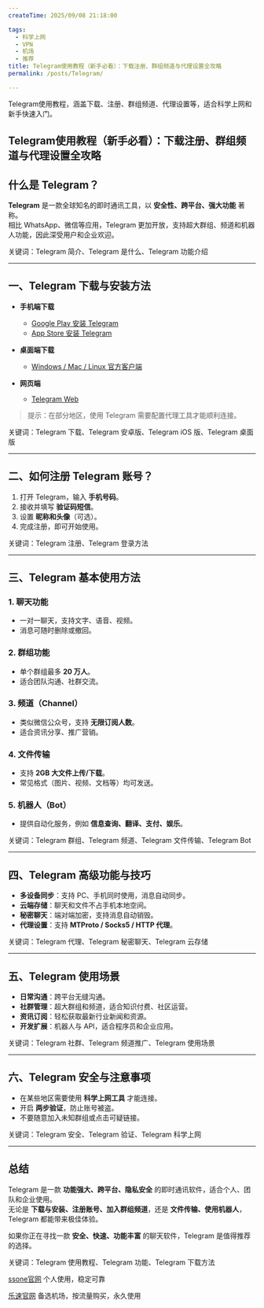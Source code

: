 ```yaml
---
createTime: 2025/09/08 21:18:00

tags:
  - 科学上网
  - VPN
  - 机场
  - 推荐
title: Telegram使用教程（新手必看）：下载注册、群组频道与代理设置全攻略
permalink: /posts/Telegram/

---
```


Telegram使用教程，涵盖下载、注册、群组频道、代理设置等，适合科学上网和新手快速入门。

<!-- more -->

## Telegram使用教程（新手必看）：下载注册、群组频道与代理设置全攻略

## 什么是 Telegram？

**Telegram** 是一款全球知名的即时通讯工具，以 **安全性、跨平台、强大功能** 著称。  
相比 WhatsApp、微信等应用，Telegram 更加开放，支持超大群组、频道和机器人功能，因此深受用户和企业欢迎。  

关键词：Telegram 简介、Telegram 是什么、Telegram 功能介绍

---

## 一、Telegram 下载与安装方法

- **手机端下载**  
  - [Google Play 安装 Telegram](https://play.google.com/store/apps/details?id=org.telegram.messenger)  
  - [App Store 安装 Telegram](https://apps.apple.com/app/telegram/id686449807)  

- **桌面端下载**  
  - [Windows / Mac / Linux 官方客户端](https://desktop.telegram.org/)  

- **网页端**  
  - [Telegram Web](https://web.telegram.org/)  

> 提示：在部分地区，使用 Telegram 需要配置代理工具才能顺利连接。  

关键词：Telegram 下载、Telegram 安卓版、Telegram iOS 版、Telegram 桌面版

---

## 二、如何注册 Telegram 账号？

1. 打开 Telegram，输入 **手机号码**。  
2. 接收并填写 **验证码短信**。  
3. 设置 **昵称和头像**（可选）。  
4. 完成注册，即可开始使用。  

关键词：Telegram 注册、Telegram 登录方法

---

## 三、Telegram 基本使用方法

### 1. 聊天功能

- 一对一聊天，支持文字、语音、视频。  
- 消息可随时删除或撤回。  

### 2. 群组功能

- 单个群组最多 **20 万人**。  
- 适合团队沟通、社群交流。  

### 3. 频道（Channel）

- 类似微信公众号，支持 **无限订阅人数**。  
- 适合资讯分享、推广营销。  

### 4. 文件传输

- 支持 **2GB 大文件上传/下载**。  
- 常见格式（图片、视频、文档等）均可发送。  

### 5. 机器人（Bot）

- 提供自动化服务，例如 **信息查询、翻译、支付、娱乐**。  

关键词：Telegram 群组、Telegram 频道、Telegram 文件传输、Telegram Bot

---

## 四、Telegram 高级功能与技巧

- **多设备同步**：支持 PC、手机同时使用，消息自动同步。  
- **云端存储**：聊天和文件不占手机本地空间。  
- **秘密聊天**：端对端加密，支持消息自动销毁。  
- **代理设置**：支持 **MTProto / Socks5 / HTTP 代理**。  

关键词：Telegram 代理、Telegram 秘密聊天、Telegram 云存储

---

## 五、Telegram 使用场景

- **日常沟通**：跨平台无缝沟通。  
- **社群管理**：超大群组和频道，适合知识付费、社区运营。  
- **资讯订阅**：轻松获取最新行业新闻和资源。  
- **开发扩展**：机器人与 API，适合程序员和企业应用。  

关键词：Telegram 社群、Telegram 频道推广、Telegram 使用场景

---

## 六、Telegram 安全与注意事项

- 在某些地区需要使用 **科学上网工具** 才能连接。  
- 开启 **两步验证**，防止账号被盗。  
- 不要随意加入未知群组或点击可疑链接。  

关键词：Telegram 安全、Telegram 验证、Telegram 科学上网

---

## 总结

Telegram 是一款 **功能强大、跨平台、隐私安全** 的即时通讯软件，适合个人、团队和企业使用。  
无论是 **下载与安装、注册账号、加入群组频道**，还是 **文件传输、使用机器人**，Telegram 都能带来极佳体验。  

如果你正在寻找一款 **安全、快速、功能丰富** 的聊天软件，Telegram 是值得推荐的选择。  

关键词：Telegram 使用教程、Telegram 功能、Telegram 下载方法

[ssone官网](https://hello-ssone.com/register?aff=QpXdVaKY) 个人使用，稳定可靠

[乐速官网](https://www.luxd.uk/#/register?code=mquP7UE5) 备选机场，按流量购买，永久使用
